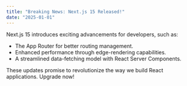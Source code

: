 ```yaml
---
title: "Breaking News: Next.js 15 Released!"
date: "2025-01-01"
---
```


Next.js 15 introduces exciting advancements for developers, such as:

- The App Router for better routing management.
- Enhanced performance through edge-rendering capabilities.
- A streamlined data-fetching model with React Server Components.

These updates promise to revolutionize the way we build React applications. Upgrade now!
